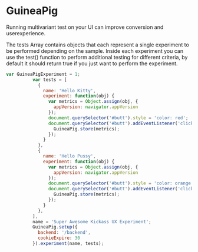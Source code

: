# GuineaPig
Running multivariant test on your UI can improve conversion and userexperience.

The tests Array contains objects that each represent a single experiment to be performed depending on the sample. Inside each experiment you can use the test() function to perform additional testing for different criteria, by default it should return true if you just want to perform the experiment.

```javascript
var GuineaPigExperiment = 1;
          var tests = [
            {
              name: 'Hello Kitty',
              experiment: function(obj) {
                var metrics = Object.assign(obj, {
                  appVersion: navigator.appVersion
                });
                document.querySelector('#butt').style = 'color: red';
                document.querySelector('#butt').addEventListener('click', function(event) {
                  GuineaPig.store(metrics);
                });
              }
            },
            {
              name: 'Hello Pussy',
              experiment: function(obj) {
                var metrics = Object.assign(obj, {
                  appVersion: navigator.appVersion
                });
                document.querySelector('#butt').style = 'color: orange';
                document.querySelector('#butt').addEventListener('click', function(event) {
                  GuineaPig.store(metrics);
                });
              }
            },
          ],
          name = 'Super Awesome Kickass UX Experiment';
          GuineaPig.setup({
            backend: '/backend',
            cookieExpire: 30
          }).experiment(name, tests);
```
